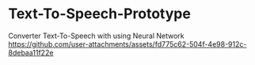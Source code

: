 # Text-To-Speech-Prototype
 Converter Text-To-Speech with using Neural Network
https://github.com/user-attachments/assets/fd775c62-504f-4e98-912c-8debaa11f22e
